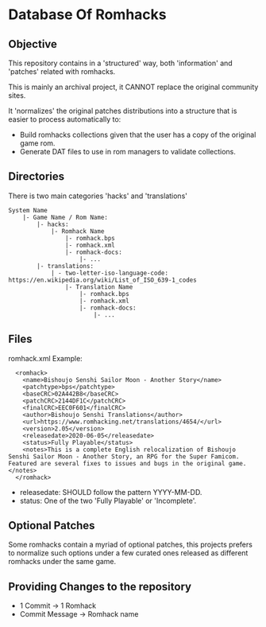 # Database Of Romhacks

## Objective
This repository contains in a 'structured' way, both 'information' and 'patches' related with romhacks.

This is mainly an archival project, it CANNOT replace the original community sites.

It 'normalizes' the original patches distributions into a structure that is easier to process automatically to:
- Build romhacks collections given that the user has a copy of the original game rom.
- Generate DAT files to use in rom managers to validate collections.

## Directories
There is two main categories 'hacks' and 'translations'

```
System Name
    |- Game Name / Rom Name:
        |- hacks:
            |- Romhack Name
                |- romhack.bps
                |- romhack.xml
                |- romhack-docs:
                    |- ...
        |- translations:
            | - two-letter-iso-language-code: https://en.wikipedia.org/wiki/List_of_ISO_639-1_codes
                |- Translation Name
                    |- romhack.bps
                    |- romhack.xml
                    |- romhack-docs:
                        |- ...
```

## Files
romhack.xml Example:
```
  <romhack>
    <name>Bishoujo Senshi Sailor Moon - Another Story</name>
    <patchtype>bps</patchtype>
    <baseCRC>02A442B8</baseCRC>
    <patchCRC>2144DF1C</patchCRC>
    <finalCRC>EEC0F601</finalCRC>
    <author>Bishoujo Senshi Translations</author>
    <url>https://www.romhacking.net/translations/4654/</url>
    <version>2.05</version>
    <releasedate>2020-06-05</releasedate>
    <status>Fully Playable</status>
    <notes>This is a complete English relocalization of Bishoujo Senshi Sailor Moon - Another Story, an RPG for the Super Famicom. Featured are several fixes to issues and bugs in the original game.</notes>
  </romhack>
```
- releasedate: SHOULD follow the pattern YYYY-MM-DD.
- status: One of the two 'Fully Playable' or 'Incomplete'.

## Optional Patches
Some romhacks contain a myriad of optional patches, this projects prefers to normalize such options under a few curated ones released as different romhacks under the same game.

## Providing Changes to the repository
- 1 Commit -> 1 Romhack
- Commit Message -> Romhack name
